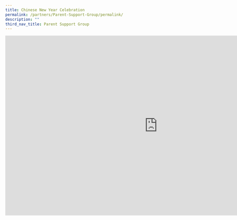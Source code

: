 ```yaml
---
title: Chinese New Year Celebration
permalink: /partners/Parent-Support-Group/permalink/
description: ""
third_nav_title: Parent Support Group
---
```

<iframe allowfullscreen="true" height="569" width="960" frameborder="0" src="https://docs.google.com/presentation/d/e/2PACX-1vQs1exHRAAqgjJjju-nvkFo2usQ-ARpaOGoQId3T3rUTiLwNnmHD0fQsPR2cfmu49rREQgRWswXTywM/embed?start=false&amp;loop=false&amp;delayms=3000"></iframe>